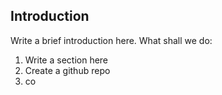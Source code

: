 ## Introduction

Write a  brief introduction here. What shall we do:

1. Write a section here
2. Create a github repo
3. co
